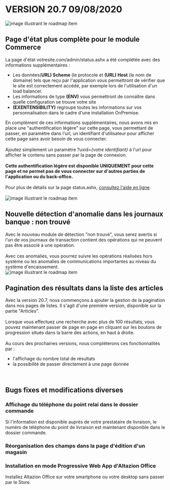 <div class='releaseNotesVersion'>
<div class='titreEtDate'><h1>VERSION 20.7 <span class='date-release'>09/08/2020</span></h1></div>
<div class='releasesImportantes'>
<!-- item 14780 -->
<div class='roadmapItem'>
<div class='image'><img src='https://altazion.blob.core.windows.net/public/roadmap/roadmap-14780-1.png' alt='image illustrant le roadmap item' /></div>
<div class='titre'><h2>Page d'état plus complète pour le module Commerce</h2></div>
<div class='description'><span>La page d'état votresite.com/admin/status.ashx a été complétée avec des informations supplémentaires :<br></span><div><ul><li><span style="font-weight:inherit;">Les données(</span><span style=""><b>URL) Scheme </b></span><span style="font-weight:inherit;">(le protocole et </span><span style=""><b>(URL) Host</b></span><span style="font-weight:inherit;"> (le nom de domaine) tels que reçu par l'application vous permettront de vérifier que le site est correctement accédé, par exemple lors de l'utilisation d'un load balancer.</span></li><li>Les informations de type <b>(ENV)</b> vous permettront de connaître dans quelle configuration se trouve votre site</li><li><b>(EXENTENSIBILITY)</b> regroupe toutes les informations sur vos personnalisation dans le cadre d'une installation OnPremise.</li></ul></div><div>En complément de ces informations supplémentaires, nous avons mis en place une &quot;authentification légère&quot; sur cette page, vous permettant de passer, en paramètre dans l'url, un identifiant d'utilisateur pour afficher cette page sans avoir besoin de vous connecter.&nbsp;</div><div><br></div><div>Ajoutez simplement un paramètre ?uxid=<i>{votre identifiant}</i>&nbsp;à l'url pour afficher le contenu sans passer par la page de connexion.</div><div><br></div><div><div style="box-sizing:border-box;"><b style="box-sizing:border-box;">Cette authentification légère est disponible UNIQUEMENT pour cette page et ne permet pas de vous connecter sur d'autres parties de l'application ou du back-office.</b></div><div style="box-sizing:border-box;"><br style="box-sizing:border-box;background-color:rgb(245, 245, 245);"></div></div><div><span style="font-weight:inherit;">Pour plus de détails sur la page status.ashx, <a href="https://aide.altazion.com/fr-fr/administration/commerce/statusashx.html">consultez l'aide en ligne</a>.</span><br></div><br></div>
</div>
<!-- item 14821 -->
<div class='roadmapItem'>
<div class='image'><img src='https://altazion.blob.core.windows.net/public/roadmap/20-7-journaux.png' alt='image illustrant le roadmap item' /></div>
<div class='titre'><h2>Nouvelle détection d'anomalie dans les journaux banque : non trouvé</h2></div>
<div class='description'><div>Avec le nouveau module de détection &quot;non trouvé&quot;, vous serez avertis si l'un de vos journaux de transaction contient des opérations qui ne peuvent pas être associé à une opération.&nbsp;</div><div><br></div><div>Avec ces anomalies, vous pourrez suivre les opérations réalisées hors système ou les anomalies de communications importantes au niveau du système d'encaissement.</div></div>
</div>
<!-- item 14535 -->
<div class='roadmapItem'>
<div class='image'><img src='https://altazion.blob.core.windows.net/public/roadmap/20-7-pagination.png' alt='image illustrant le roadmap item' /></div>
<div class='titre'><h2>Pagination des résultats dans la liste des articles</h2></div>
<div class='description'><div>Avec la version 20.7, nous commençons à ajouter la gestion de la pagination dans nos pages de listes. Il s'agit d'une première version, disponible sur la partie &quot;Articles&quot;.</div><div><br></div><div>Lorsque vous effectuez une recherche avec plus de 100 résultats, vous pouvez maintenant passer de page en page en cliquant sur les boutons de progression situés dans la barre des actions, en haut à droite.&nbsp;</div><div><br></div><div>Au cours des prochaines versions, nous compléterons ces fonctionnalités par :</div><div><ul><li>l'affichage du nombre total de résultats</li><li>la possibilité de passer directement à une page donnée</li></ul></div><div><br></div></div>
</div>
</div>
<h2>Bugs fixes et modifications diverses</h2>
<div class='bugsEtMod'>
<div class='correctionsOuMod'>
<div class='titre'><h3>Affichage du téléphone du point relai dans le dossier commande</h3></div>
<div class='description'><div>Si l'information est disponible auprès de votre prestataire de livraison, le numéro de téléphone du point de livraison est maintenant disponible dans le dossier commande.</div></div>
</div>
<div class='correctionsOuMod'>
<div class='titre'><h3>Réorganisation des champs dans la page d'édition d'un magasin</h3></div>
</div>
<div class='correctionsOuMod'>
<div class='titre'><h3>Installation en mode Progressive Web App d'Altazion Office</h3></div>
<div class='description'><div>Installez Altazion Office sur votre smartphone ou votre desktop sans passer par le Store.&nbsp;</div></div>
</div>
</div>
</div>

